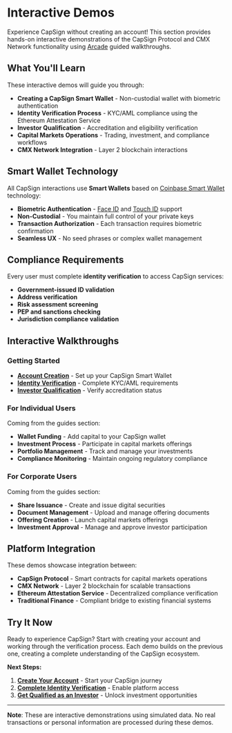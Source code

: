 # Interactive Demos

Experience CapSign without creating an account! This section provides hands-on interactive demonstrations of the CapSign Protocol and CMX Network functionality using [Arcade](https://arcade.software/) guided walkthroughs.

## What You'll Learn

These interactive demos will guide you through:

- **Creating a CapSign Smart Wallet** - Non-custodial wallet with biometric authentication
- **Identity Verification Process** - KYC/AML compliance using the Ethereum Attestation Service
- **Investor Qualification** - Accreditation and eligibility verification
- **Capital Markets Operations** - Trading, investment, and compliance workflows
- **CMX Network Integration** - Layer 2 blockchain interactions

## Smart Wallet Technology

All CapSign interactions use **Smart Wallets** based on [Coinbase Smart Wallet](https://www.coinbase.com/wallet/smart-wallet) technology:

- **Biometric Authentication** - [Face ID](https://support.apple.com/en-us/102381) and [Touch ID](https://support.apple.com/en-us/105095) support
- **Non-Custodial** - You maintain full control of your private keys
- **Transaction Authorization** - Each transaction requires biometric confirmation
- **Seamless UX** - No seed phrases or complex wallet management

## Compliance Requirements

Every user must complete **identity verification** to access CapSign services:

- **Government-issued ID validation**
- **Address verification**
- **Risk assessment screening**
- **PEP and sanctions checking**
- **Jurisdiction compliance validation**

## Interactive Walkthroughs

### Getting Started

- **[Account Creation](create-account.md)** - Set up your CapSign Smart Wallet
- **[Identity Verification](identity-verification.md)** - Complete KYC/AML requirements
- **[Investor Qualification](investor-qualification.md)** - Verify accreditation status

### For Individual Users

Coming from the guides section:

- **Wallet Funding** - Add capital to your CapSign wallet
- **Investment Process** - Participate in capital markets offerings
- **Portfolio Management** - Track and manage your investments
- **Compliance Monitoring** - Maintain ongoing regulatory compliance

### For Corporate Users

Coming from the guides section:

- **Share Issuance** - Create and issue digital securities
- **Document Management** - Upload and manage offering documents
- **Offering Creation** - Launch capital markets offerings
- **Investment Approval** - Manage and approve investor participation

## Platform Integration

These demos showcase integration between:

- **CapSign Protocol** - Smart contracts for capital markets operations
- **CMX Network** - Layer 2 blockchain for scalable transactions
- **Ethereum Attestation Service** - Decentralized compliance verification
- **Traditional Finance** - Compliant bridge to existing financial systems

## Try It Now

Ready to experience CapSign? Start with creating your account and working through the verification process. Each demo builds on the previous one, creating a complete understanding of the CapSign ecosystem.

**Next Steps:**

1. **[Create Your Account](create-account.md)** - Start your CapSign journey
2. **[Complete Identity Verification](identity-verification.md)** - Enable platform access
3. **[Get Qualified as an Investor](investor-qualification.md)** - Unlock investment opportunities

---

**Note**: These are interactive demonstrations using simulated data. No real transactions or personal information are processed during these demos.
